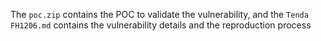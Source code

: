 The `poc.zip` contains the POC to validate the vulnerability, and the `Tenda FH1206.md` contains the vulnerability details and the reproduction process